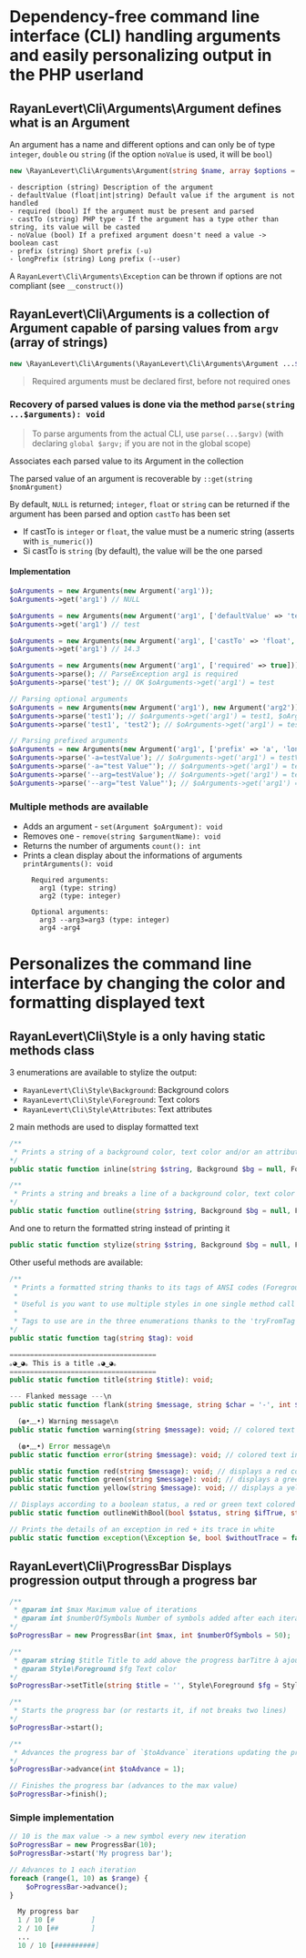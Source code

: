 # Dependency-free command line interface (CLI) handling arguments and easily personalizing output in the PHP userland

## **RayanLevert\Cli\Arguments\Argument** defines what is an Argument
An argument has a name and different options and can only be of type `integer`, `double` ou `string` (if the option `noValue` is used, it will be `bool`)

```php
new \RayanLevert\Cli\Arguments\Argument(string $name, array $options = [])
```

```
- description (string) Description of the argument
- defaultValue (float|int|string) Default value if the argument is not handled
- required (bool) If the argument must be present and parsed
- castTo (string) PHP type - If the argument has a type other than string, its value will be casted
- noValue (bool) If a prefixed argument doesn't need a value -> boolean cast
- prefix (string) Short prefix (-u)
- longPrefix (string) Long prefix (--user)
```

A `RayanLevert\Cli\Arguments\Exception` can be thrown if options are not compliant (see `__construct()`)

## **RayanLevert\Cli\Arguments** is a collection of Argument capable of parsing values from `argv` (array of strings)

```php
new \RayanLevert\Cli\Arguments(\RayanLevert\Cli\Arguments\Argument ...$oArguments)
```

> Required arguments must be declared first, before not required ones

### Recovery of parsed values is done via the method `parse(string ...$arguments): void`
> To parse arguments from the actual CLI, use `parse(...$argv)` (with declaring `global $argv;` if you are not in the global scope)

Associates each parsed value to its Argument in the collection

The parsed value of an argument is recoverable by `::get(string $nomArgument)`

By default, `NULL` is returned; `integer`, `float` or `string` can be returned if the argument has been parsed and option `castTo` has been set

- If castTo is `integer` or `float`, the value must be a numeric string (asserts with `is_numeric()`)
- Si castTo is `string` (by default), the value will be the one parsed

#### Implementation
```php
$oArguments = new Arguments(new Argument('arg1'));
$oArguments->get('arg1') // NULL

$oArguments = new Arguments(new Argument('arg1', ['defaultValue' => 'test']));
$oArguments->get('arg1') // test

$oArguments = new Arguments(new Argument('arg1', ['castTo' => 'float', 'defaultValue' => 14.3]));
$oArguments->get('arg1') // 14.3

$oArguments = new Arguments(new Argument('arg1', ['required' => true]));
$oArguments->parse(); // ParseException arg1 is required
$oArguments->parse('test'); // OK $oArguments->get('arg1') = test

// Parsing optional arguments
$oArguments = new Arguments(new Argument('arg1'), new Argument('arg2'));
$oArguments->parse('test1'); // $oArguments->get('arg1') = test1, $oArguments->get('arg1') = NULL
$oArguments->parse('test1', 'test2'); // $oArguments->get('arg1') = test1, $oArguments->get('arg1') = test2

// Parsing prefixed arguments
$oArguments = new Arguments(new Argument('arg1', ['prefix' => 'a', 'longPrefix' => 'arg']));
$oArguments->parse('-a=testValue'); // $oArguments->get('arg1') = testValue
$oArguments->parse('-a="test Value"'); // $oArguments->get('arg1') = test Value
$oArguments->parse('--arg=testValue'); // $oArguments->get('arg1') = testValue
$oArguments->parse('--arg="test Value"'); // $oArguments->get('arg1') = test Value
```

### Multiple methods are available

- Adds an argument - `set(Argument $oArgument): void`
- Removes one - `remove(string $argumentName): void`
- Returns the number of arguments `count(): int`
- Prints a clean display about the informations of arguments `printArguments(): void`
  ```
    Required arguments:
      arg1 (type: string)
      arg2 (type: integer)

    Optional arguments:
      arg3 --arg3=arg3 (type: integer)
      arg4 -arg4
  ```

# Personalizes the command line interface by changing the color and formatting displayed text

## **RayanLevert\Cli\Style** is a only having static methods class

3 enumerations are available to stylize the output:

- `RayanLevert\Cli\Style\Background`: Background colors
- `RayanLevert\Cli\Style\Foreground`: Text colors
- `RayanLevert\Cli\Style\Attributes`: Text attributes

2 main methods are used to display formatted text

```php
/**
 * Prints a string of a background color, text color and/or an attribute
*/
public static function inline(string $string, Background $bg = null, Foreground $fg = null, Attribute $at = null): void;

/**
 * Prints a string and breaks a line of a background color, text color and/or an attribute
*/
public static function outline(string $string, Background $bg = null, Foreground $fg = null, Attribute $at = null): void;
```

And one to return the formatted string instead of printing it
```php
public static function stylize(string $string, Background $bg = null, Foreground $fg = null, Attribute $at = null): string;
```

Other useful methods are available:

```php
/**
 * Prints a formatted string thanks to its tags of ANSI codes (Foreground, Background and Attribute)
 *
 * Useful is you want to use multiple styles in one single method call
 *
 * Tags to use are in the three enumerations thanks to the 'tryFromTag' method
*/
public static function tag(string $tag): void

====================================
｡◕‿◕｡ This is a title ｡◕‿◕｡
====================================
public static function title(string $title): void;

--- Flanked message ---\n
public static function flank(string $message, string $char = '-', int $length = 3): void;

  (◍•﹏•) Warning message\n
public static function warning(string $message): void; // colored text in yellow

  (◍•﹏•) Error message\n
public static function error(string $message): void; // colored text in red

public static function red(string $message): void; // displays a red colored text and breaks a line
public static function green(string $message): void; // displays a green colored text and breaks a line
public static function yellow(string $message): void; // displays a yellow colored text and breaks a line

// Displays according to a boolean status, a red or green text colored message and breaks a line
public static function outlineWithBool(bool $status, string $ifTrue, string $ifFalse, string $toPrecede = ''): void;

// Prints the details of an exception in red + its trace in white
public static function exception(\Exception $e, bool $withoutTrace = false): void;
```

## **RayanLevert\Cli\ProgressBar Displays progression output through a progress bar**

```php
/**
 * @param int $max Maximum value of iterations
 * @param int $numberOfSymbols Number of symbols added after each iteration
*/
$oProgressBar = new ProgressBar(int $max, int $numberOfSymbols = 50);

/**
 * @param string $title Title to add above the progress barTitre à ajouter au dessus de la barre de progrès
 * @param Style\Foreground $fg Text color
*/
$oProgressBar->setTitle(string $title = '', Style\Foreground $fg = Style\Foreground::BLUE);

/**
 * Starts the progress bar (or restarts it, if not breaks two lines)
*/
$oProgressBar->start();

/**
 * Advances the progress bar of `$toAdvance` iterations updating the progression
*/
$oProgressBar->advance(int $toAdvance = 1);

// Finishes the progress bar (advances to the max value)
$oProgressBar->finish();
```

### Simple implementation

```php
// 10 is the max value -> a new symbol every new iteration
$oProgressBar = new ProgressBar(10);
$oProgressBar->start('My progress bar');

// Advances to 1 each iteration
foreach (range(1, 10) as $range) {
    $oProgressBar->advance();
}

  My progress bar
  1 / 10 [#         ]
  2 / 10 [##        ]
  ...
  10 / 10 [##########]
```